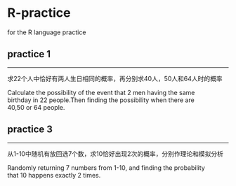 # R-practice

for the R language practice


## practice 1 ##
----------------
求22个人中恰好有两人生日相同的概率，再分别求40人，50人和64人时的概率

Calculate the possibility of the event that 2 men having the same<br>
birthday in 22 people.Then finding the possibility when there are <br>
40,50 or 64 people.


## practice 3 ##
----------------
从1-10中随机有放回选7个数，求10恰好出现2次的概率，分别作理论和模拟分析

Randomly returning 7 numbers from 1-10, and finding the probability<br> 
that 10 happens exactly 2 times.